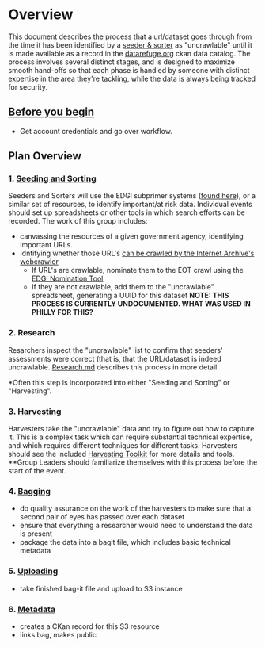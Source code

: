 # Overview

This document describes the process that a url/dataset goes through from the time it has been identified by a [seeder & sorter](https://github.com/datarefugephilly/workflow/blob/master/seednsort.md) as "uncrawlable" until it is made available as a record in the [datarefuge.org](http://www.datarefuge.org) ckan data catalog. The process involves several distinct stages, and is designed to maximize smooth hand-offs so that each phase is handled by someone with distinct expertise in the area they're tackling, while the data is always being tracked for security.

## [Before you begin](advance-work.md)
- Get account credentials and go over workflow. 

## Plan Overview
### 1. [Seeding and Sorting](seednsort.md)
Seeders and Sorters will use the EDGI subprimer systems ([found here](https://envirodatagov.org/agency-forecasts/)), or a similar set of resources, to identify important/at risk data. Individual events should set up spreadsheets or other tools in which search efforts can be recorded. The work of this group includes:

- canvassing the resources of a given government agency, identifying important URLs.
- Idntifying whether those URL's [can be crawled by the Internet Archive's webcrawler](./what-heritrix-does.md)
    - If URL's are crawlable, nominate them to the EOT crawl using the [EDGI Nomination Tool](https://chrome.google.com/webstore/detail/nominationtool/abjpihafglmijnkkoppbookfkkanklok?hl=en)
    - If they are not crawlable, add them to the "uncrawlable" spreadsheet, generating a UUID for this dataset **NOTE: THIS PROCESS IS CURRENTLY UNDOCUMENTED. WHAT WAS USED IN PHILLY FOR THIS?**

### 2. Research
Resarchers inspect the "uncrawlable" list to confirm that seeders' assessments were correct (that is, that the URL/dataset is indeed uncrawlable. [Research.md](research.md) describes this process in more detail. 

*Often this step is incorporated into either "Seeding and Sorting" or "Harvesting".

### 3. [Harvesting](harvesting-toolkit)
Harvesters take the "uncrawlable" data and try to figure out how to capture it. This is a complex task which can require substantial technical expertise, and which requires different techniques for different tasks. Harvesters should see the included [Harvesting Toolkit](./harvesting-toolkit) for more details and tools. **Group Leaders should familiarize themselves with this process before the start of the event.

### 4. [Bagging](bagging.md)
- do quality assurance on the work of the harvesters to make sure that a second pair of eyes has passed over each dataset
- ensure that everything a researcher would need to understand the data is present
- package the data into a bagit file, which includes basic technical metadata

### 5. [Uploading](uploaders.md)
- take finished bag-it file and upload to S3 instance

### 6. [Metadata](metadata.md)
- creates a CKan record for this S3 resource
- links bag, makes public
